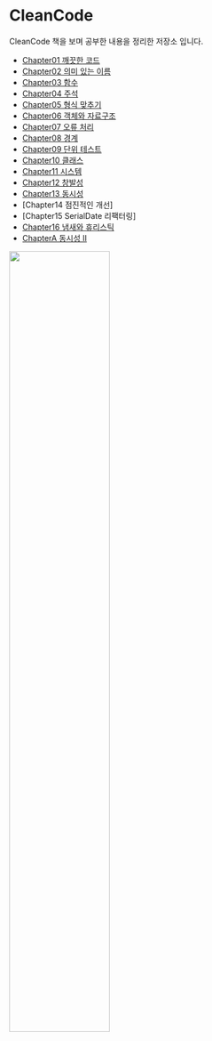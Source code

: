 # CleanCode

CleanCode 책을 보며 공부한 내용을 정리한 저장소 입니다.

- [Chapter01 깨끗한 코드](/src/readme/readme01.md)
- [Chapter02 의미 있는 이름](/src/readme/readme02.md)
- [Chapter03 함수](/src/readme/readme03.md)
- [Chapter04 주석](/src/readme/readme04.md)
- [Chapter05 형식 맞추기](/src/readme/readme05.md)
- [Chapter06 객체와 자료구조](/src/readme/readme06.md)
- [Chapter07 오류 처리](/src/readme/readme07.md)
- [Chapter08 경계](/src/readme/readme08.md)
- [Chapter09 단위 테스트](/src/readme/readme09.md)
- [Chapter10 클래스](/src/readme/readme10.md)
- [Chapter11 시스템](/src/readme/readme11.md)
- [Chapter12 창발성](/src/readme/readme12.md)
- [Chapter13 동시성](/src/readme/readme13.md)
- [Chapter14 점진적인 개선]
- [Chapter15 SerialDate 리팩터링]
- [Chapter16 냄새와 휴리스틱](/src/readme/readme16.md)
- [ChapterA 동시성 II](/src/readme/readmeA.md)

<img src="http://image.yes24.com/Goods/11681152/800x0" width="60%">
